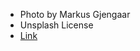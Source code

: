* Photo by Markus Gjengaar
* Unsplash License
* [Link](https://unsplash.com/de/fotos/gewasser-am-brown-mountain-JNkw-RIS9F8)
